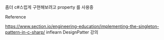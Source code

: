 ﻿좀더 c#스럽게 구현해보려고 property 를 사용중

Reference

https://www.section.io/engineering-education/implementing-the-singleton-pattern-in-c-sharp/
inflearn DesignPatter 강의